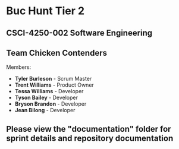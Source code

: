 # Buc Hunt Tier 2
## CSCI-4250-002 Software Engineering
## Team Chicken Contenders

Members:
* **Tyler Burleson** - Scrum Master
* **Trent Williams** - Product Owner
* **Tessa Williams** - Developer
* **Tyson Bailey** - Developer
* **Bryson Brandon** - Developer
* **Jean Bilong** - Developer

## Please view the "documentation" folder for sprint details and repository documentation
